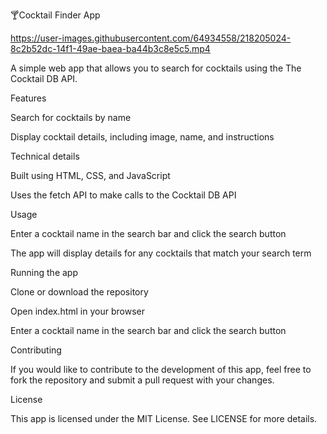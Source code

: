 🍸Cocktail Finder App


https://user-images.githubusercontent.com/64934558/218205024-8c2b52dc-14f1-49ae-baea-ba44b3c8e5c5.mp4


A simple web app that allows you to search for cocktails using the The Cocktail DB API.

Features

Search for cocktails by name

Display cocktail details, including image, name, and instructions

Technical details

Built using HTML, CSS, and JavaScript

Uses the fetch API to make calls to the Cocktail DB API

Usage

Enter a cocktail name in the search bar and click the search button

The app will display details for any cocktails that match your search term

Running the app

Clone or download the repository

Open index.html in your browser

Enter a cocktail name in the search bar and click the search button

Contributing

If you would like to contribute to the development of this app, feel free to fork the repository and submit a pull request with your changes.

License

This app is licensed under the MIT License. See LICENSE for more details.
